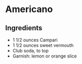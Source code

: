 # Americano

## Ingredients

- 1 1/2 ounces Campari
- 1 1/2 ounces sweet vermouth
- Club soda, to top
- Garnish: lemon or orange slice
